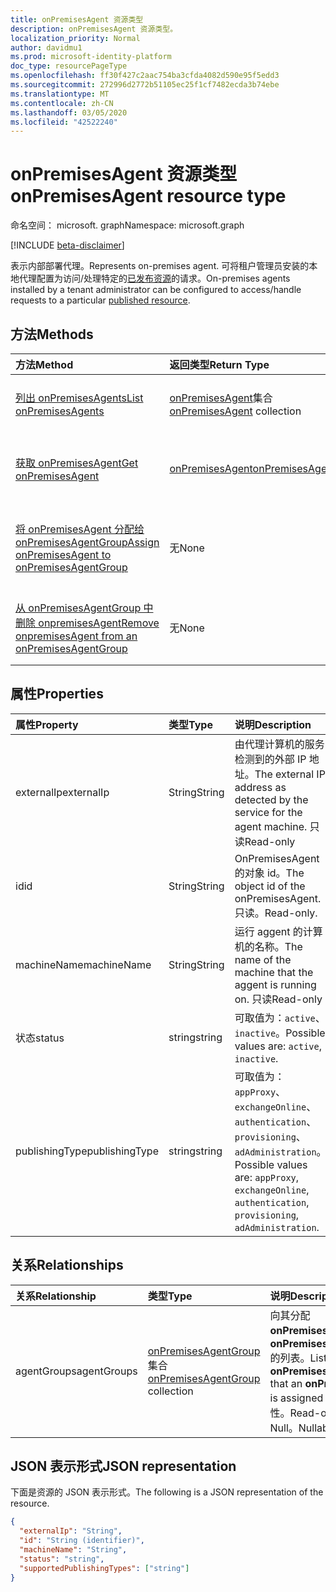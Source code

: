 ```yaml
---
title: onPremisesAgent 资源类型
description: onPremisesAgent 资源类型。
localization_priority: Normal
author: davidmu1
ms.prod: microsoft-identity-platform
doc_type: resourcePageType
ms.openlocfilehash: ff30f427c2aac754ba3cfda4082d590e95f5edd3
ms.sourcegitcommit: 272996d2772b51105ec25f1cf7482ecda3b74ebe
ms.translationtype: MT
ms.contentlocale: zh-CN
ms.lasthandoff: 03/05/2020
ms.locfileid: "42522240"
---
```

# <a name="onpremisesagent-resource-type"></a><span data-ttu-id="2db72-103">onPremisesAgent 资源类型</span><span class="sxs-lookup"><span data-stu-id="2db72-103">onPremisesAgent resource type</span></span>

<span data-ttu-id="2db72-104">命名空间： microsoft. graph</span><span class="sxs-lookup"><span data-stu-id="2db72-104">Namespace: microsoft.graph</span></span>

[!INCLUDE [beta-disclaimer](../../includes/beta-disclaimer.md)]

<span data-ttu-id="2db72-105">表示内部部署代理。</span><span class="sxs-lookup"><span data-stu-id="2db72-105">Represents on-premises agent.</span></span> <span data-ttu-id="2db72-106">可将租户管理员安装的本地代理配置为访问/处理特定的[已发布资源](publishedresource.md)的请求。</span><span class="sxs-lookup"><span data-stu-id="2db72-106">On-premises agents installed by a tenant administrator can be configured to access/handle requests to a particular [published resource](publishedresource.md).</span></span>

## <a name="methods"></a><span data-ttu-id="2db72-107">方法</span><span class="sxs-lookup"><span data-stu-id="2db72-107">Methods</span></span>

| <span data-ttu-id="2db72-108">方法</span><span class="sxs-lookup"><span data-stu-id="2db72-108">Method</span></span>       | <span data-ttu-id="2db72-109">返回类型</span><span class="sxs-lookup"><span data-stu-id="2db72-109">Return Type</span></span> | <span data-ttu-id="2db72-110">说明</span><span class="sxs-lookup"><span data-stu-id="2db72-110">Description</span></span> |
|:-------------|:------------|:------------|
| [<span data-ttu-id="2db72-111">列出 onPremisesAgents</span><span class="sxs-lookup"><span data-stu-id="2db72-111">List onPremisesAgents</span></span>](../api/onpremisesagent-list.md) | <span data-ttu-id="2db72-112">[onPremisesAgent](onpremisesagent.md)集合</span><span class="sxs-lookup"><span data-stu-id="2db72-112">[onPremisesAgent](onpremisesagent.md) collection</span></span> | <span data-ttu-id="2db72-113">获取**onPremisesAgents**对象集合。</span><span class="sxs-lookup"><span data-stu-id="2db72-113">Get an **onPremisesAgents** object collection.</span></span> |
| [<span data-ttu-id="2db72-114">获取 onPremisesAgent</span><span class="sxs-lookup"><span data-stu-id="2db72-114">Get onPremisesAgent</span></span>](../api/onpremisesagent-get.md) | [<span data-ttu-id="2db72-115">onPremisesAgent</span><span class="sxs-lookup"><span data-stu-id="2db72-115">onPremisesAgent</span></span>](onpremisesagent.md) | <span data-ttu-id="2db72-116">读取**onPremisesAgent**对象的属性和关系。</span><span class="sxs-lookup"><span data-stu-id="2db72-116">Read the properties and relationships of an **onPremisesAgent** object.</span></span> |
| [<span data-ttu-id="2db72-117">将 onPremisesAgent 分配给 onPremisesAgentGroup</span><span class="sxs-lookup"><span data-stu-id="2db72-117">Assign onPremisesAgent to onPremisesAgentGroup</span></span>](../api/onpremisesagent-post-agentgroups.md) | <span data-ttu-id="2db72-118">无</span><span class="sxs-lookup"><span data-stu-id="2db72-118">None</span></span> | <span data-ttu-id="2db72-119">将**onPremisesAgent**分配给**onPremisesAgentGroup**。</span><span class="sxs-lookup"><span data-stu-id="2db72-119">Assign an **onPremisesAgent** to an **onPremisesAgentGroup**.</span></span>|
| [<span data-ttu-id="2db72-120">从 onPremisesAgentGroup 中删除 onpremisesAgent</span><span class="sxs-lookup"><span data-stu-id="2db72-120">Remove onpremisesAgent from an onPremisesAgentGroup</span></span>](../api/onpremisesagent-delete-agentgroups.md) | <span data-ttu-id="2db72-121">无</span><span class="sxs-lookup"><span data-stu-id="2db72-121">None</span></span> | <span data-ttu-id="2db72-122">从**onPremisesAgentGroup**中删除**onPremisesAgent** 。</span><span class="sxs-lookup"><span data-stu-id="2db72-122">Remove an **onPremisesAgent** from an **onPremisesAgentGroup**.</span></span> |

## <a name="properties"></a><span data-ttu-id="2db72-123">属性</span><span class="sxs-lookup"><span data-stu-id="2db72-123">Properties</span></span>

| <span data-ttu-id="2db72-124">属性</span><span class="sxs-lookup"><span data-stu-id="2db72-124">Property</span></span>     | <span data-ttu-id="2db72-125">类型</span><span class="sxs-lookup"><span data-stu-id="2db72-125">Type</span></span>        | <span data-ttu-id="2db72-126">说明</span><span class="sxs-lookup"><span data-stu-id="2db72-126">Description</span></span> |
|:-------------|:------------|:------------|
|<span data-ttu-id="2db72-127">externalIp</span><span class="sxs-lookup"><span data-stu-id="2db72-127">externalIp</span></span>|<span data-ttu-id="2db72-128">String</span><span class="sxs-lookup"><span data-stu-id="2db72-128">String</span></span>|<span data-ttu-id="2db72-129">由代理计算机的服务检测到的外部 IP 地址。</span><span class="sxs-lookup"><span data-stu-id="2db72-129">The external IP address as detected by the service for the agent machine.</span></span> <span data-ttu-id="2db72-130">只读</span><span class="sxs-lookup"><span data-stu-id="2db72-130">Read-only</span></span>|
|<span data-ttu-id="2db72-131">id</span><span class="sxs-lookup"><span data-stu-id="2db72-131">id</span></span>|<span data-ttu-id="2db72-132">String</span><span class="sxs-lookup"><span data-stu-id="2db72-132">String</span></span>| <span data-ttu-id="2db72-133">OnPremisesAgent 的对象 id。</span><span class="sxs-lookup"><span data-stu-id="2db72-133">The object id of the onPremisesAgent.</span></span> <span data-ttu-id="2db72-134">只读。</span><span class="sxs-lookup"><span data-stu-id="2db72-134">Read-only.</span></span>|
|<span data-ttu-id="2db72-135">machineName</span><span class="sxs-lookup"><span data-stu-id="2db72-135">machineName</span></span>|<span data-ttu-id="2db72-136">String</span><span class="sxs-lookup"><span data-stu-id="2db72-136">String</span></span>|<span data-ttu-id="2db72-137">运行 aggent 的计算机的名称。</span><span class="sxs-lookup"><span data-stu-id="2db72-137">The name of the machine that the aggent is running on.</span></span> <span data-ttu-id="2db72-138">只读</span><span class="sxs-lookup"><span data-stu-id="2db72-138">Read-only</span></span>|
|<span data-ttu-id="2db72-139">状态</span><span class="sxs-lookup"><span data-stu-id="2db72-139">status</span></span>|<span data-ttu-id="2db72-140">string</span><span class="sxs-lookup"><span data-stu-id="2db72-140">string</span></span>| <span data-ttu-id="2db72-141">可取值为：`active`、`inactive`。</span><span class="sxs-lookup"><span data-stu-id="2db72-141">Possible values are: `active`, `inactive`.</span></span>|
|<span data-ttu-id="2db72-142">publishingType</span><span class="sxs-lookup"><span data-stu-id="2db72-142">publishingType</span></span>|<span data-ttu-id="2db72-143">string</span><span class="sxs-lookup"><span data-stu-id="2db72-143">string</span></span>| <span data-ttu-id="2db72-144">可取值为：`appProxy`、`exchangeOnline`、`authentication`、`provisioning`、`adAdministration`。</span><span class="sxs-lookup"><span data-stu-id="2db72-144">Possible values are: `appProxy`, `exchangeOnline`, `authentication`, `provisioning`, `adAdministration`.</span></span>|

## <a name="relationships"></a><span data-ttu-id="2db72-145">关系</span><span class="sxs-lookup"><span data-stu-id="2db72-145">Relationships</span></span>

| <span data-ttu-id="2db72-146">关系</span><span class="sxs-lookup"><span data-stu-id="2db72-146">Relationship</span></span> | <span data-ttu-id="2db72-147">类型</span><span class="sxs-lookup"><span data-stu-id="2db72-147">Type</span></span>        | <span data-ttu-id="2db72-148">说明</span><span class="sxs-lookup"><span data-stu-id="2db72-148">Description</span></span> |
|:-------------|:------------|:------------|
|<span data-ttu-id="2db72-149">agentGroups</span><span class="sxs-lookup"><span data-stu-id="2db72-149">agentGroups</span></span>|<span data-ttu-id="2db72-150">[onPremisesAgentGroup](onpremisesagentgroup.md)集合</span><span class="sxs-lookup"><span data-stu-id="2db72-150">[onPremisesAgentGroup](onpremisesagentgroup.md) collection</span></span>| <span data-ttu-id="2db72-151">向其分配**onPremisesAgent**的**onPremisesAgentGroups**的列表。</span><span class="sxs-lookup"><span data-stu-id="2db72-151">List of **onPremisesAgentGroups** that an **onPremisesAgent** is assigned to.</span></span> <span data-ttu-id="2db72-152">此为只读属性。</span><span class="sxs-lookup"><span data-stu-id="2db72-152">Read-only.</span></span> <span data-ttu-id="2db72-153">可为 Null。</span><span class="sxs-lookup"><span data-stu-id="2db72-153">Nullable.</span></span>|

## <a name="json-representation"></a><span data-ttu-id="2db72-154">JSON 表示形式</span><span class="sxs-lookup"><span data-stu-id="2db72-154">JSON representation</span></span>

<span data-ttu-id="2db72-155">下面是资源的 JSON 表示形式。</span><span class="sxs-lookup"><span data-stu-id="2db72-155">The following is a JSON representation of the resource.</span></span>

<!-- {
  "blockType": "resource",
  "optionalProperties": [

  ],
  "@odata.type": "microsoft.graph.onPremisesAgent",
  "baseType": "",
  "keyProperty": "id"
}-->

```json
{
  "externalIp": "String",
  "id": "String (identifier)",
  "machineName": "String",
  "status": "string",
  "supportedPublishingTypes": ["string"]
}
```

<!-- uuid: 16cd6b66-4b1a-43a1-adaf-3a886856ed98
2019-02-04 14:57:30 UTC -->
<!-- {
  "type": "#page.annotation",
  "description": "onPremisesAgent resource",
  "keywords": "",
  "section": "documentation",
  "tocPath": ""
}-->
